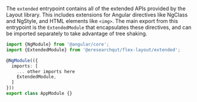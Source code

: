 The `extended` entrypoint contains all of the extended APIs provided by the
Layout library. This includes extensions for Angular directives like NgClass
and NgStyle, and HTML elements like `<img>`. The main export from this
entrypoint is the `ExtendedModule` that encapsulates these directives, and
can be imported separately to take advantage of tree shaking.

```typescript
import {NgModule} from '@angular/core';
import {ExtendedModule} from '@eresearchqut/flex-layout/extended';

@NgModule(({
  imports: [
    ... other imports here
    ExtendedModule,
  ]
}))
export class AppModule {}
```
